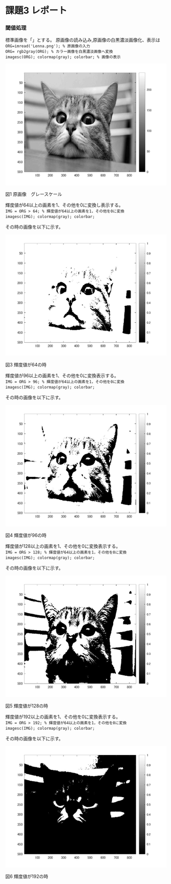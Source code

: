 # 課題3 レポート
### 閾値処理

標準画像を「」とする。
原画像の読み込み,原画像の白黒濃淡画像化、表示は
`ORG=imread('Lenna.png'); % 原画像の入力`  
`ORG= rgb2gray(ORG); % カラー画像を白黒濃淡画像へ変換`  
`imagesc(ORG); colormap(gray); colorbar; % 画像の表示`

![原画像](https://github.com/yoshihiro0118/kadai/blob/master/image03/cat3-1.jpg)

図1 原画像　グレースケール


輝度値が64以上の画素を1、その他を0に変換し表示する。  
`IMG = ORG > 64; % 輝度値が64以上の画素を1，その他を0に変換`  
`imagesc(IMG); colormap(gray); colorbar;`  

その時の画像を以下に示す。

![輝度値64](https://github.com/yoshihiro0118/kadai/blob/master/image03/cat3-2.jpg)

図3 輝度値が64の時

輝度値が96以上の画素を1、その他を0に変換表示する。  
`IMG = ORG > 96; % 輝度値が64以上の画素を1，その他を0に変換`  
`imagesc(IMG); colormap(gray); colorbar;`  

その時の画像を以下に示す。

![輝度値96](https://github.com/yoshihiro0118/kadai/blob/master/image03/cat3-3.jpg)

図4 輝度値が96の時

輝度値が128以上の画素を1、その他を0に変換表示する。  
`IMG = ORG > 128; % 輝度値が64以上の画素を1，その他を0に変換`  
`imagesc(IMG); colormap(gray); colorbar;`  

その時の画像を以下に示す。

![輝度値128](https://github.com/yoshihiro0118/kadai/blob/master/image03/cat3-4.jpg)

図5 輝度値が128の時

輝度値が192以上の画素を1、その他を0に変換表示する。  
`IMG = ORG > 192; % 輝度値が64以上の画素を1，その他を0に変換`  
`imagesc(IMG); colormap(gray); colorbar;`  

その時の画像を以下に示す。

![輝度値192](https://github.com/yoshihiro0118/kadai/blob/master/image03/cat3-5.jpg)

図6 輝度値が192の時
